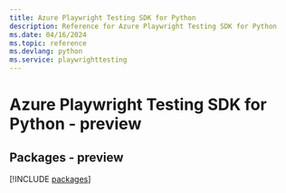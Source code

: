 ```yaml
---
title: Azure Playwright Testing SDK for Python
description: Reference for Azure Playwright Testing SDK for Python
ms.date: 04/16/2024
ms.topic: reference
ms.devlang: python
ms.service: playwrighttesting
---
```

# Azure Playwright Testing SDK for Python - preview
## Packages - preview
[!INCLUDE [packages](playwright-testing-index.md)]